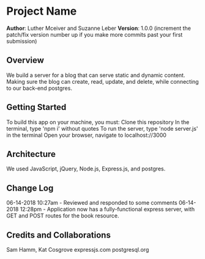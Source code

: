 # Project Name

**Author**: Luther Mceiver and Suzanne Leber
**Version**: 1.0.0 (increment the patch/fix version number up if you make more commits past your first submission)

## Overview
We build a server for a blog that can serve static and dynamic content. Making sure the blog can create, read, update, and delete, while connecting to our back-end postgres.

## Getting Started
To build this app on your machine, you must:
Clone this repository
In the terminal, type 'npm i' without quotes
To run the server, type 'node server.js' in the terminal
Open your browser, navigate to localhost://3000

## Architecture
We used JavaScript, jQuery, Node.js, Express.js, and postgres.

## Change Log
06-14-2018 10:27am - Reviewed and responded to some comments
06-14-2018 12:28pm - Application now has a fully-functional express server, with GET and POST routes for the book resource.

## Credits and Collaborations
Sam Hamm, Kat Cosgrove
expressjs.com
postgresql.org

